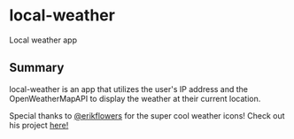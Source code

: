 # local-weather
Local weather app

## Summary
local-weather is an app that utilizes the user's IP address and the OpenWeatherMapAPI to display the weather at their current location.

Special thanks to [@erikflowers](https://github.com/erikflowers) for the super cool weather icons! 
Check out his project [here!](https://github.com/erikflowers/weather-icons)
